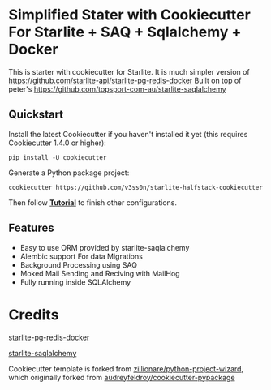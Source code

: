 # Simplified Stater with Cookiecutter For Starlite + SAQ + Sqlalchemy + Docker

This is starter with cookiecutter for Starlite.
It is much simpler version of <https://github.com/starlite-api/starlite-pg-redis-docker> 
Built on top of peter's <https://github.com/topsport-com-au/starlite-saqlalchemy>

## Quickstart

Install the latest Cookiecutter if you haven't installed it yet (this requires Cookiecutter 1.4.0 or higher):

```
pip install -U cookiecutter
```

Generate a Python package project:

```
cookiecutter https://github.com/v3ss0n/starlite-halfstack-cookiecutter
```

Then follow **[Tutorial](docs/tutorial.md)** to finish other configurations.

## Features
- Easy to use ORM provided by starlite-saqlalchemy
- Alembic support For data Migrations
- Background Processing using SAQ
- Moked Mail Sending and Reciving with MailHog
- Fully running inside SQLAlchemy



# Credits

[starlite-pg-redis-docker](https://github.com/starlite-api/starlite-pg-redis-docker)

[starlite-saqlalchemy](https://github.com/topsport-com-au/starlite-saqlalchemy)


Cookiecutter template is forked from [zillionare/python-project-wizard](https://github.com/zillionare/python-project-wizard), 
which originally forked from [audreyfeldroy/cookiecutter-pypackage](https://github.com/audreyfeldroy/cookiecutter-pypackage)
